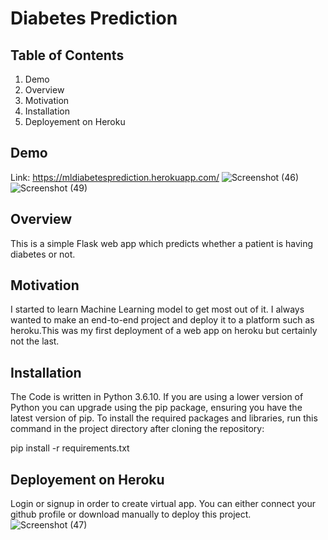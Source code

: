 # Diabetes Prediction
## Table of Contents
1. Demo
2. Overview
3. Motivation
4. Installation
5. Deployement on Heroku
## Demo
Link: https://mldiabetesprediction.herokuapp.com/
![Screenshot (46)](https://user-images.githubusercontent.com/48888895/89192905-d6a91b80-d5c2-11ea-8578-eaa29f4462b6.png)
![Screenshot (49)](https://user-images.githubusercontent.com/48888895/89202263-4ffb3b00-d5d0-11ea-807b-20bd84f69f40.png)
## Overview
This is a simple Flask web app which predicts whether a patient is having diabetes or not.
## Motivation
I started to learn Machine Learning model to get most out of it. I always wanted to make an end-to-end project and deploy it to a platform such as heroku.This was my first deployment of a web app on heroku but certainly not the last.
## Installation
The Code is written in Python 3.6.10. If you are using a lower version of Python you can upgrade using the pip package, ensuring you have the latest version of pip. To install the required packages and libraries, run this command in the project directory after cloning the repository:

pip install -r requirements.txt
## Deployement on Heroku
Login or signup in order to create virtual app. You can either connect your github profile or download manually to deploy this project.
![Screenshot (47)](https://user-images.githubusercontent.com/48888895/89193225-50410980-d5c3-11ea-83ea-ccef42789f63.png)
